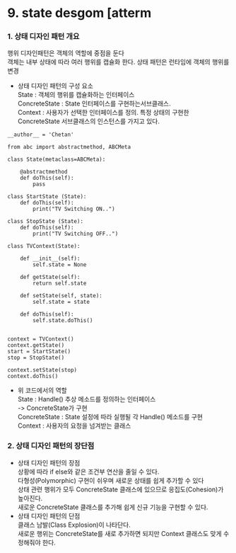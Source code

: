 # 9. state desgom [atterm 

### 1. 상태 디자인 패턴 개요 
행위 디자인패턴은 객체의 역할에 중점을 둔다 <br>
객체는 내부 상태에 따라 여러 행위를 캡슐화 한다. 상태 패턴은 런타임에 객체의 행위를 변경  <br>

- 상태 디자인 패턴의 구성 요소  <br>
State : 객체의 행위를 캡슐화하는 인터페이스  <br>
ConcreteState : State 인터페이스를 구현하는서브클래스.  <br>
Context : 사용자가 선택한 인터페이스를 정의. 특정 상태의 구현한 ConcreteState 서브클래스의 인스턴스를 가지고 있다.  <br>

```
__author__ = 'Chetan'

from abc import abstractmethod, ABCMeta

class State(metaclass=ABCMeta):
    
    @abstractmethod
    def doThis(self):
        pass

class StartState (State):
    def doThis(self):
        print("TV Switching ON..")

class StopState (State):
    def doThis(self):
        print("TV Switching OFF..")

class TVContext(State):
    
    def __init__(self):
        self.state = None
    
    def getState(self):
        return self.state
    
    def setState(self, state):
        self.state = state
    
    def doThis(self):
        self.state.doThis()


context = TVContext()
context.getState()
start = StartState()
stop = StopState()

context.setState(stop)
context.doThis()
```

- 위 코드에서의 역할 <br>
State : Handle() 추상 메소드를 정의하는 인터페이스  <br>
-> ConcreteState가 구현 <br>
ConcreteState : State 설정에 따라 실행될 각 Handle() 메소드를 구현 <br>
Context : 사용자의 요청을 넘겨받는 클래스  <br>

### 2. 상태 디자인 패턴의 장단점 
- 상태 디자인 패턴의 장점  <br>
상황에 따라 if else와 같은 조건부 연산을 줄일 수 있다.  <br>
다형성(Polymorphic) 구현이 쉬우며 새로운 상태를 쉽게 추가할 수 있다 <br>
상태 관련 행위가 모두 ConcreteState 클래스에 있으므로 응집도(Cohesion)가 높아진다.  <br>
새로운 ConcreteState 클래스를 추가해 쉽게 신규 기능을 구현할 수 있다.  <br>
- 상태 디자인 패턴의 단점  <br>
클래스 남발(Class Explosion)이 나타단다.  <br>
새로운 행위는 ConcreteState를 새로 추가하면 되지만 Context 클래스도 맞게 수정해줘야 한다.  <br>









 
